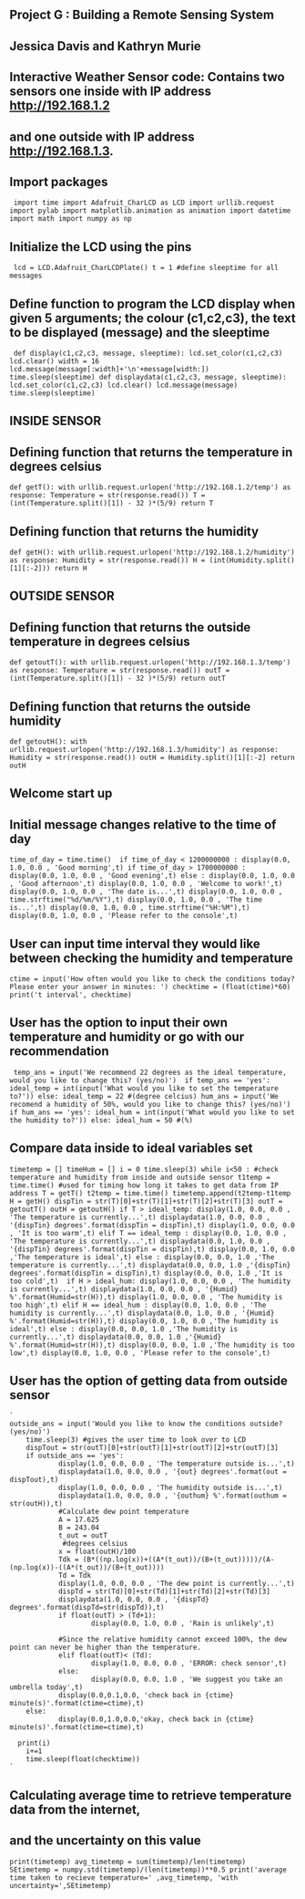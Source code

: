 ## Project G : Building a Remote Sensing System
## Jessica Davis and Kathryn Murie 

## Interactive Weather Sensor code: Contains two sensors one inside with IP address http://192.168.1.2
## and one outside with IP address http://192.168.1.3.
## Import packages 
`
import time
import Adafruit_CharLCD as LCD
import urllib.request
import pylab
import matplotlib.animation as animation
import datetime
import math
import numpy as np`
## Initialize the LCD using the pins 
`
lcd = LCD.Adafruit_CharLCDPlate()
t = 1 #define sleeptime for all messages`

## Define function to program the LCD display when given 5 arguments; the colour (c1,c2,c3), the text to be displayed (message) and the sleeptime
`
def display(c1,c2,c3, message, sleeptime):
        lcd.set_color(c1,c2,c3)
        lcd.clear()
        width = 16
        lcd.message(message[:width]+'\n'+message[width:])
        time.sleep(sleeptime)
def displaydata(c1,c2,c3, message, sleeptime):
        lcd.set_color(c1,c2,c3)
        lcd.clear()
        lcd.message(message)
        time.sleep(sleeptime)`
## INSIDE SENSOR
## Defining function that returns the temperature in degrees celsius
`
def getT():
	with urllib.request.urlopen('http://192.168.1.2/temp') as response:
		Temperature = str(response.read())
		T = (int(Temperature.split()[1]) - 32 )*(5/9)
	return T
	`
## Defining function that returns the humidity
`
def getH():
	with urllib.request.urlopen('http://192.168.1.2/humidity') as response:
		Humidity = str(response.read())
		H = (int(Humidity.split()[1][:-2]))
	return H
	`
## OUTSIDE SENSOR
## Defining function that returns the outside temperature in degrees celsius
`
def getoutT():
	with urllib.request.urlopen('http://192.168.1.3/temp') as response:
		Temperature = str(response.read())
		outT = (int(Temperature.split()[1]) - 32 )*(5/9)
	return outT
	`
## Defining function that returns the outside humidity
`
def getoutH():
	with urllib.request.urlopen('http://192.168.1.3/humidity') as response:
		Humidity = str(response.read())
		outH = Humidity.split()[1][:-2]
	return outH 
      `
## Welcome start up
## Initial message changes relative to the time of day
`
time_of_day = time.time() 
if time_of_day < 1200000000 :
        display(0.0, 1.0, 0.0 , 'Good morning',t)
if time_of_day > 1700000000 :
        display(0.0, 1.0, 0.0 , 'Good evening',t)
else :
        display(0.0, 1.0, 0.0 , 'Good afternoon',t)
	display(0.0, 1.0, 0.0 , 'Welcome to work!',t)
display(0.0, 1.0, 0.0 , 'The date is...',t)
display(0.0, 1.0, 0.0 , time.strftime("%d/%m/%Y"),t)
display(0.0, 1.0, 0.0 , 'The time is...',t)
display(0.0, 1.0, 0.0 , time.strftime("%H:%M"),t)
display(0.0, 1.0, 0.0 , 'Please refer to the console',t)
`

## User can input time interval they would like between checking the humidity and temperature
`
ctime = input('How often would you like to check the conditions today? Please enter your answer in minutes: ')
checktime = (float(ctime)*60) 
print('t interval', checktime)
`
## User has the option to input their own temperature and humidity or go with our recommendation
`
temp_ans = input('We recommend 22 degrees as the ideal temperature, would you like to change this? (yes/no)') 
if temp_ans == 'yes':
        ideal_temp = int(input('What would you like to set the temperature to?'))
else:
        ideal_temp = 22 #(degree celcius)
hum_ans = input('We recomend a humidity of 50%, would you like to change this? (yes/no)') 
if hum_ans == 'yes':
        ideal_hum = int(input('What would you like to set the humidity to?'))
else:
        ideal_hum = 50 #(%)`

## Compare data inside to ideal variables set
`
timetemp = []
timeHum = []
i = 0
time.sleep(3)
while i<50 :
        #check temperature and humidity from inside and outside sensor
        t1temp = time.time() #used for timing how long it takes to get data from IP address
        T = getT()
        t2temp = time.time()
        timetemp.append(t2temp-t1temp
	H = getH()
        dispTin = str(T)[0]+str(T)[1]+str(T)[2]+str(T)[3]
        outT = getoutT()
        outH = getoutH()
        if T > ideal_temp:
                display(1.0, 0.0, 0.0 , 'The temperature is currently...',t)
                displaydata(1.0, 0.0, 0.0 , '{dispTin} degrees'.format(dispTin = dispTin),t)
                display(1.0, 0.0, 0.0 , 'It is too warm',t)
        elif T == ideal_temp :
                display(0.0, 1.0, 0.0 , 'The temperature is currently...',t)
                displaydata(0.0, 1.0, 0.0 , '{dispTin} degrees'.format(dispTin = dispTin),t)
                display(0.0, 1.0, 0.0 ,'The temperature is ideal',t)
        else :
                display(0.0, 0.0, 1.0 ,'The temperature is currently...',t)
                displaydata(0.0, 0.0, 1.0 ,'{dispTin} degrees'.format(dispTin = dispTin),t)
                display(0.0, 0.0, 1.0 ,'It is too cold',t) 
        if H > ideal_hum:
                display(1.0, 0.0, 0.0 , 'The humidity is currently...',t)
                displaydata(1.0, 0.0, 0.0 , '{Humid} %'.format(Humid=str(H)),t)
                display(1.0, 0.0, 0.0 , 'The humidity is too high',t)
        elif H == ideal_hum :
                display(0.0, 1.0, 0.0 , 'The humidity is currently...',t)
                displaydata(0.0, 1.0, 0.0 , '{Humid} %'.format(Humid=str(H)),t)
                display(0.0, 1.0, 0.0 ,'The humidity is ideal',t)
        else :
                display(0.0, 0.0, 1.0 ,'The humidity is currently...',t)
                displaydata(0.0, 0.0, 1.0 ,'{Humid} %'.format(Humid=str(H)),t)
                display(0.0, 0.0, 1.0 ,'The humidity is too low',t)
        display(0.0, 1.0, 0.0 , 'Please refer to the console',t)
	`
## User has the option of getting data from outside sensor
	`
	outside_ans = input('Would you like to know the conditions outside? (yes/no)')
        time.sleep(3) #gives the user time to look over to LCD
        dispTout = str(outT)[0]+str(outT)[1]+str(outT)[2]+str(outT)[3]
        if outside_ans == 'yes':
                display(1.0, 0.0, 0.0 , 'The temperature outside is...',t)
                displaydata(1.0, 0.0, 0.0 , '{out} degrees'.format(out = dispTout),t)
                display(1.0, 0.0, 0.0 , 'The humidity outside is...',t)
                displaydata(1.0, 0.0, 0.0 , '{outhum} %'.format(outhum = str(outH)),t)
                #Calculate dew point temperature
                A = 17.625
                B = 243.04
                t_out = outT
		         #degrees celsius
                x = float(outH)/100
                Tdk = (B*((np.log(x))+((A*(t_out))/(B+(t_out)))))/(A-(np.log(x))-((A*(t_out))/(B+(t_out))))
                Td = Tdk 
                display(1.0, 0.0, 0.0 , 'The dew point is currently...',t)
                dispTd = str(Td)[0]+str(Td)[1]+str(Td)[2]+str(Td)[3]
                displaydata(1.0, 0.0, 0.0 , '{dispTd} degrees'.format(dispTd=str(dispTd)),t)
                if float(outT) > (Td+1):
                        display(0.0, 1.0, 0.0 , 'Rain is unlikely',t)
                     
                #Since the relative humidity cannot exceed 100%, the dew point can never be higher than the temperature.
                elif float(outT)< (Td):
                        display(1.0, 0.0, 0.0 , 'ERROR: check sensor',t)
                else: 
                        display(0.0, 0.0, 1.0 , 'We suggest you take an umbrella today',t)
                display(0.0,0.1,0.0, 'check back in {ctime} minute(s)'.format(ctime=ctime),t)                  
        else:
                display(0.0,1.0,0.0,'okay, check back in {ctime} minute(s)'.format(ctime=ctime),t)
		
      print(i)
        i+=1
        time.sleep(float(checktime))
	`
## Calculating average time to retrieve temperature data from the internet,
## and the uncertainty on this value 
`
print(timetemp)
avg_timetemp = sum(timetemp)/len(timetemp)    
SEtimetemp = numpy.std(timetemp)/(len(timetemp))**0.5
print('average time taken to recieve temperature=' ,avg_timetemp, 'with uncertainty=',SEtimetemp)
`


